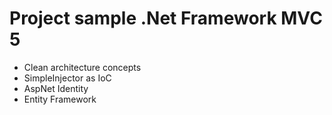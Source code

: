 # Project sample .Net Framework MVC 5

* Clean architecture concepts 
* SimpleInjector as IoC
* AspNet Identity
* Entity Framework
